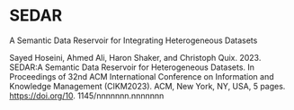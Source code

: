 # SEDAR
A Semantic Data Reservoir for Integrating Heterogeneous Datasets


Sayed Hoseini, Ahmed Ali, Haron Shaker, and Christoph Quix. 2023. SEDAR:A Semantic Data Reservoir for Heterogeneous Datasets. In Proceedings of 32nd ACM International Conference on Information and Knowledge Management (CIKM2023). ACM, New York, NY, USA, 5 pages. https://doi.org/10.
1145/nnnnnnn.nnnnnnn
